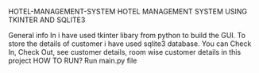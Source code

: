 HOTEL-MANAGEMENT-SYSTEM
HOTEL MANAGEMENT SYSTEM USING TKINTER AND SQLITE3

General info
In i have used tkinter libary from python to build the GUI.
To store the details of customer i have used sqlite3 database.
You can Check In, Check Out, see customer details, room wise customer details in this project
HOW TO RUN?
Run main.py file
